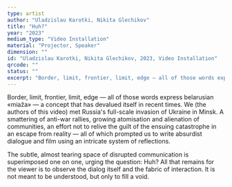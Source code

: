 ```yaml
---
type: artist
author: "Uladzislau Karotki, Nikita Glechikov"
title: "Huh?"
year: "2023"
medium_type: "Video Installation"
material: "Projector, Speaker"
dimension: ""
id: "Uladzislau Karotki, Nikita Glechikov, 2023, Video Installation"
qrcode: ""
status: ""
excerpt: "Border, limit, frontier, limit, edge — all of those words express belarusian «miaža» — a concept that has devalued itself in recent times. We (the authors of this video) met Russia's full-scale invasion of Ukraine in Minsk. A smattering of anti-war rallies, growing atomisation and alienation of communities, an effort not to relive the guilt of the ensuing catastrophe in an escape from reality — all of which prompted us to write absurdist dialogue and film using an intricate system of reflections.The subtle, almost tearing space of disrupted communication is superimposed one on one, urging the question: Huh? All that remains for the viewer is to observe the dialog itself and the fabric of interaction..."
---
```

Border, limit, frontier, limit, edge — all of those words express belarusian «miaža» — a concept that has devalued itself in recent times. We (the authors of this video) met Russia's full-scale invasion of Ukraine in Minsk. A smattering of anti-war rallies, growing atomisation and alienation of communities, an effort not to relive the guilt of the ensuing catastrophe in an escape from reality — all of which prompted us to write absurdist dialogue and film using an intricate system of reflections.

The subtle, almost tearing space of disrupted communication is superimposed one on one, urging the question: Huh? All that remains for the viewer is to observe the dialog itself and the fabric of interaction. It is not meant to be understood, but only to fill a void.
